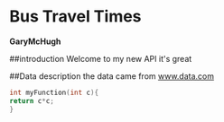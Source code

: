 # Bus Travel Times
**GaryMcHugh**

##introduction
Welcome to my new API
it's great

##Data description
the data came from www.data.com

```c
int myFunction(int c){
return c*c;
}
```
